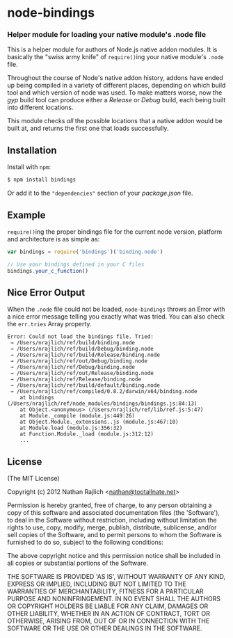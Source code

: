 node-bindings
======
### Helper module for loading your native module's .node file

This is a helper module for authors of Node.js native addon modules.
It is basically the "swiss army knife" of `require()`ing your native module's
`.node` file.

Throughout the course of Node's native addon history, addons have ended up being
compiled in a variety of different places, depending on which build tool and which
version of node was used. To make matters worse, now the _gyp_ build tool can
produce either a _Release_ or _Debug_ build, each being built into different
locations.

This module checks _all_ the possible locations that a native addon would be built
at, and returns the first one that loads successfully.


Installation
------------

Install with `npm`:

``` bash
$ npm install bindings
```

Or add it to the `"dependencies"` section of your _package.json_ file.


Example
-------

`require()`ing the proper bindings file for the current node version, platform
and architecture is as simple as:

``` js
var bindings = require('bindings')('binding.node')

// Use your bindings defined in your C files
bindings.your_c_function()
```


Nice Error Output
-----------------

When the `.node` file could not be loaded, `node-bindings` throws an Error with
a nice error message telling you exactly what was tried. You can also check the
`err.tries` Array property.

```
Error: Could not load the bindings file. Tried:
 → /Users/nrajlich/ref/build/binding.node
 → /Users/nrajlich/ref/build/Debug/binding.node
 → /Users/nrajlich/ref/build/Release/binding.node
 → /Users/nrajlich/ref/out/Debug/binding.node
 → /Users/nrajlich/ref/Debug/binding.node
 → /Users/nrajlich/ref/out/Release/binding.node
 → /Users/nrajlich/ref/Release/binding.node
 → /Users/nrajlich/ref/build/default/binding.node
 → /Users/nrajlich/ref/compiled/0.8.2/darwin/x64/binding.node
    at bindings (/Users/nrajlich/ref/node_modules/bindings/bindings.js:84:13)
    at Object.<anonymous> (/Users/nrajlich/ref/lib/ref.js:5:47)
    at Module._compile (module.js:449:26)
    at Object.Module._extensions..js (module.js:467:10)
    at Module.load (module.js:356:32)
    at Function.Module._load (module.js:312:12)
    ...
```


License
-------

(The MIT License)

Copyright (c) 2012 Nathan Rajlich &lt;nathan@tootallnate.net&gt;

Permission is hereby granted, free of charge, to any person obtaining
a copy of this software and associated documentation files (the
'Software'), to deal in the Software without restriction, including
without limitation the rights to use, copy, modify, merge, publish,
distribute, sublicense, and/or sell copies of the Software, and to
permit persons to whom the Software is furnished to do so, subject to
the following conditions:

The above copyright notice and this permission notice shall be
included in all copies or substantial portions of the Software.

THE SOFTWARE IS PROVIDED 'AS IS', WITHOUT WARRANTY OF ANY KIND,
EXPRESS OR IMPLIED, INCLUDING BUT NOT LIMITED TO THE WARRANTIES OF
MERCHANTABILITY, FITNESS FOR A PARTICULAR PURPOSE AND NONINFRINGEMENT.
IN NO EVENT SHALL THE AUTHORS OR COPYRIGHT HOLDERS BE LIABLE FOR ANY
CLAIM, DAMAGES OR OTHER LIABILITY, WHETHER IN AN ACTION OF CONTRACT,
TORT OR OTHERWISE, ARISING FROM, OUT OF OR IN CONNECTION WITH THE
SOFTWARE OR THE USE OR OTHER DEALINGS IN THE SOFTWARE.
